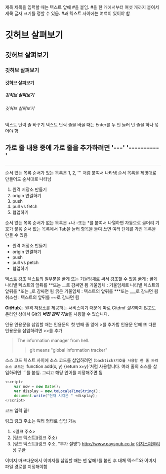 제목 
제목을 입력할 때는 텍스트 앞에 #을 붙임. #을 한 개에서부터 여섯 개까지 붙여서
제목 글자 크기를 정할 수 있음. #과 텍스트 사이에는 여백이 있어야 함

# 깃허브 살펴보기
## 깃허브 살펴보기
### 깃허브 살펴보기
#### 깃허브 살펴보기
##### 깃허브 살펴보기
###### 깃허브 살펴보기

텍스트 단락 줄 바꾸기
텍스트 단락 줄을 바꿀 때는 Enter를 두 번 눌러 빈 줄을 하나 넣어야 함

가로 줄
내용 중에 가로 줄을 추가하려면 
'---'
'----------'
---
-----------

순서 있는 목록
순서가 있는 목록은 1, 2, ''' 처럼 붙여서 나타냄
순서 목록을 제멋대로 만들어도 순서대로 나타남
1. 원격 저장소 만들기
2. origin 연결하기
3. push
4. pull vs fetch
5. 협업하기

순서 없는 목록
순서가 없는 목록은 +나 -또는 *를 붙여서 나열하면 자동으로 글머리 기호가 붙음
순서 없는 목록에서 Tab을 눌러 항목을 들여 쓰면 여러 단계를 가진 목록을 만들 수 있음
- 원격 저장소 만들기
- origin 연결하기
- push
- pull vs petch
- 협업하기

텍스트 강조
텍스트의 일부분을 굵게 또는 기울임체로 써서 강조할 수 있음
굵게 : 굵게 나타낼 텍스트의 앞뒤를 **또는 __로 감싸면 됨
기울임체 : 기울임체로 나타낼 텍스트의 앞뒤를 *또는 _로 감싸면 됨
굵은 기울임체 : 텍스트의 앞뒤를 ***또는 ___로 감싸면 됨
취소선 : 텍스트의 앞뒤를 ~~로 감싸면 됨

**GitHub**는 원격 저장소를 제공하~~는 서비스이~~기 때문에
따로 Gitdmf *설치*하지 않고도
온라인 상에서 Git의 ***버전 관리 기능***을 사용할 수 있습니다.

인용
인용문을 삽입할 때는 인용문의 첫 번째 줄 앞에 >를 추가함
인용문 안에 또 다른 인용문을 삽입하려면 >>를 추가
> The information manager from hell.
>> git means "global information tracker"

소스 코드
텍스트 사이에 소스 코드를 삽입하려면 `(backtick)기호를 사용함
한 줄 짜리 소스 코드는 `function add(x, y) {return x+y}`처럼 사용합니다.
여러 줄의 소스를 삽입하려면 ```를 붙임. 그리고 해당 언어를 지정해주면 됨
```javascript
<script>
    var now = new Date();
    var display = new.toLocaleTimeString();
    document.write("현재 시각은 " +display);
</script>
```
코드 입력 끝!

링크
링크 주소는 여러 형태로 삽입 가능
1. <링크 주소>
2. [링크 텍스트](링크 주소)
3. [링크 텍스트](링크 주소, "부가 설명")
<http://www.eayspub.co.kr>
[이지스퍼블리싱](http://easyspub.co.kr)
[구글](http://google.com, "검색 사이트")

이미지
마크다운에서 이미지를 삽입할 때는 맨 앞에 !를 붙인 후 대체 텍스트와
이미지 파일 경로를 지정해야함





